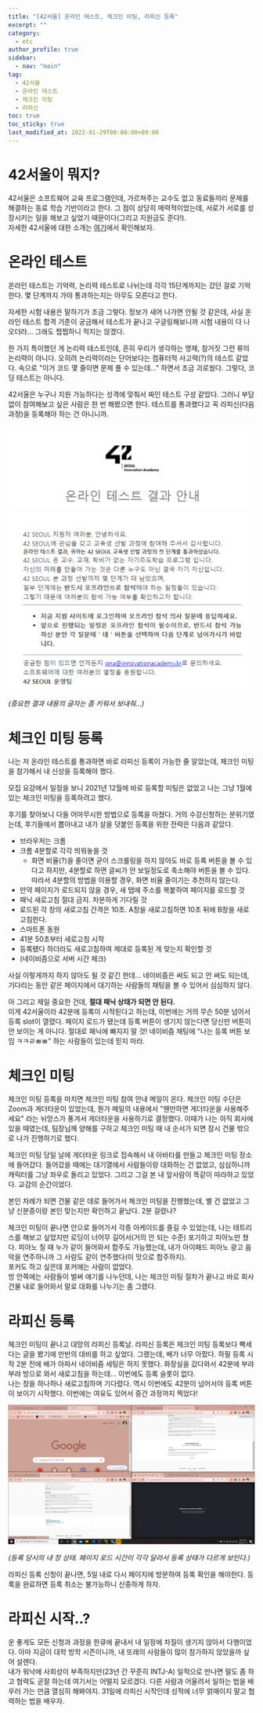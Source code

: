 ```yaml
---
title: "[42서울] 온라인 테스트, 체크인 미팅, 라피신 등록"
excerpt: ""
category: 
  - etc
author_profile: true
sidebar:
  - nav: "main" 
tag:
  - 42서울
  - 온라인 테스트
  - 체크인 미팅
  - 라피신
toc: true
toc_sticky: true
last_modified_at: 2022-01-29T00:00:00+09:00
---
```

# 42서울이 뭐지?
42서울은 소프트웨어 교육 프로그램인데, 가르쳐주는 교수도 없고 동료들끼리 문제를 해결하는 동료 학습 기반이라고 한다. 그 점이 상당히 매력적이었는데, 서로가 서로를 성장시키는 일을 해보고 싶었기 때문이다(그리고 지원금도 준다!).  
자세한 42서울에 대한 소개는 [여기](https://42seoul.kr/seoul42/contents/view?contentsNo=13&level=2&menuNo=28&gclid=Cj0KCQiAxc6PBhCEARIsAH8Hff0LX5iOPoAGMVM-UA3U_R5q0441tABQfzhh_4PVf4sOlVPAUlB1Is0aAjOpEALw_wcB)에서 확인해보자.

# 온라인 테스트
온라인 테스트는 기억력, 논리력 테스트로 나뉘는데 각각 15단계까지는 갔던 걸로 기억한다. 몇 단계까지 가야 통과하는지는 아무도 모른다고 한다.  

자세한 시험 내용은 말하기가 조금 그렇다. 정보가 새어 나가면 안될 것 같은데, 사실 온라인 테스트 합격 기준이 궁금해서 테스트가 끝나고 구글링해보니까 시험 내용이 다 나오더라... 그래도 찝찝하니 적지는 않겠다.  

한 가지 특이했던 게 논리력 테스트인데, 흔히 우리가 생각하는 명제, 참거짓 그런 류의 논리력이 아니다. 오히려 논리력이라는 단어보다는 컴퓨터적 사고력(?)의 테스트 같았다. 속으로 "이거 코드 몇 줄이면 문제 풀 수 있는데..." 하면서 조금 괴로웠다. 그렇다, 코딩 테스트는 아니다.

42서울은 누구나 지원 가능하다는 성격에 맞춰서 짜인 테스트 구성 같았다. 그러니 부담없이 참여해보고 싶은 사람은 한 번 해봤으면 한다. 테스트를 통과했다고 꼭 라피신(다음 과정)을 등록해야 하는 건 아니니까.

![online-test](/assets/images/page/etc/2022-01-29_online_test_result.png)

*(중요한 결과 내용의 글자는 좀 키워서 보내줘...)*

# 체크인 미팅 등록
나는 저 온라인 테스트를 통과하면 바로 라피신 등록이 가능한 줄 알았는데, 체크인 미팅을 참가해서 내 신상을 등록해야 했다.

모집 요강에서 일정을 보니 2021년 12월에 바로 등록할 미팅은 없었고 나는 그냥 1월에 있는 체크인 미팅을 등록하려고 했다.

후기를 찾아보니 다들 어마무시한 방법으로 등록을 마쳤다. 거의 수강신청하는 분위기였는데, 후기들에서 뽑아내고 내가 살을 덧붙인 등록을 위한 전략은 다음과 같았다.

- 브라우저는 크롬
- 크롬 4분할로 각각 띄워놓을 것
  - 화면 비율(?)을 줄이면 굳이 스크롤링을 하지 않아도 바로 등록 버튼을 볼 수 있다고 하지만, 4분할로 하면 글씨가 안 보일정도로 축소해야 버튼을 볼 수 있다. 따라서 4분할의 방법을 이용할 경우, 화면 비율 줄이기는 추천하지 않는다.
- 만약 페이지가 로드되지 않을 경우, 새 탭에 주소를 복붙하여 페이지를 로드할 것
- 패닉 새로고침 절대 금지. 차분하게 기다릴 것
- 로드된 각 창의 새로고침 간격은 10초. A창을 새로고침하면 10초 뒤에 B창을 새로고침한다.
- 스마트폰 동원
- 41분 50초부터 새로고침 시작
- 등록됐다 하더라도 새로고침하여 제대로 등록된 게 맞는지 확인할 것
- (네이비즘으로 서버 시간 체크)

사실 이렇게까지 하지 않아도 될 것 같긴 한데... 네이비즘은 써도 되고 안 써도 되는데, 기다리는 동안 같은 페이지에서 대기하는 사람들의 채팅을 볼 수 있어서 심심하지 않다.  

아 그리고 제일 중요한 건데, **절대 패닉 상태가 되면 안 된다.**  
이게 42서울이라 42분에 등록이 시작된다고 하는데, 이번에는 거의 무슨 50분 넘어서 등록 slot이 열렸다. 페이지 로드가 됐는데 등록 버튼이 생기지 않는다면 당신만 버튼이 안 보이는 게 아니다. 절대로 패닉에 빠지지 말 것! 네이비즘 채팅에 "나는 등록 버튼 보임 ㅋㅋㄹㅃㅃ" 하는 사람들이 있는데 믿지 마라. 

# 체크인 미팅
체크인 미팅 등록을 마치면 체크인 미팅 참여 안내 메일이 온다. 체크인 미팅 수단은 Zoom과 게더타운이 있었는데, 뭔가 메일의 내용에서 "웬만하면 게더타운을 사용해주세요" 라는 뉘앙스가 풍겨서 게더타운을 사용하기로 결정했다. 이때가 나는 아직 회사에 있을 때였는데, 팀장님께 양해를 구하고 체크인 미팅 때 내 순서가 되면 잠시 건물 밖으로 나가 진행하기로 했다.

체크인 미팅 당일 날에 게더타운 링크로 접속해서 내 아바타를 만들고 체크인 미팅 장소에 들어갔다. 들어갔을 때에는 대기열에서 사람들이랑 대화하는 건 없었고, 심심하니까 캐릭터를 그냥 좌우로 돌리고 있었다. 그리고 그걸 본 내 앞사람이 똑같이 따라하고 있었다. 교감의 순간이었다.

본인 차례가 되면 건물 같은 데로 들어가서 체크인 미팅을 진행했는데, 별 건 없었고 그냥 신분증이랑 본인 맞는지만 확인하고 끝났다. 2분 걸렸나? 

체크인 미팅이 끝나면 안으로 들어가서 각종 아케이드를 즐길 수 있었는데, 나는 테트리스를 해보고 싶었지만 로딩이 너어무 길어서(거의 안 되는 수준) 포기하고 피아노만 쳤다. 피아노 칠 때 누가 같이 들어와서 합주도 가능했는데, 내가 아이패드 피아노 광고 음악을 연주하니까 그 사람도 같이 연주했다(이 맛으로 합주하지).  
포커도 하고 싶은데 포커에는 사람이 없었다.  
방 안쪽에는 사람들이 벌써 얘기를 나누던데, 나는 체크인 미팅 절차가 끝나고 바로 회사 건물 내로 들어와서 말로 대화를 나누기는 좀 그랬다.

# 라피신 등록
체크인 미팅이 끝나고 대망의 라피신 등록날. 라피신 등록은 체크인 미팅 등록보다 빡세다는 글을 봤기에 만반의 대비를 하고 싶었다. 그랬는데, 배가 너무 아팠다. 하필 등록 시작 2분 전에 배가 아파서 네이비즘 세팅은 하지 못했다. 화장실을 갔다와서 42분에 부랴부랴 방으로 와서 새로고침을 하는데... 이번에도 등록 슬롯이 없다.  
나는 창을 하나하나 새로고침하며 기다렸다. 역시 이번에도 42분이 넘어서야 등록 버튼이 보이기 시작했다. 이번에는 여유도 있어서 중간 과정까지 찍었다!

![la_picine_register](/assets/images/page/etc/2022-01-17_la_picine.png)

*(등록 당시의 내 창 상태. 페이지 로드 시간이 각각 달라서 등록 상태가 다르게 보인다.)*

라피신 등록 신청이 끝나면, 5일 내로 다시 페이지에 방문하여 등록 확인을 해야한다. 등록을 완료하면 등록 취소는 불가능하니 신중하게 하자.

# 라피신 시작..?
운 좋게도 모든 신청과 과정을 한큐에 끝내서 내 일정에 차질이 생기지 않아서 다행이었다. 아마 지금이 대학 방학 시즌이니까, 내 또래의 사람들이 많이 참가하지 않았을까 싶어 설렌다.  
내가 워낙에 사회성이 부족하지만(23년 간 꾸준히 INTJ-A) 일적으로 만나면 말도 좀 하고 협력도 곧잘 하는데 여기서는 어떨지 모르겠다. 다른 사람과 어울려서 일하는 법을 배우러 가는 만큼 열심히 해봐야지. 31일에 라피신 시작인데 성적에 너무 얽매이지 말고 협력하는 법을 배우자.

